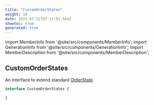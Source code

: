 ```yaml
---
title: "CustomOrderStates"
weight: 10
date: 2023-07-21T07:17:01.584Z
showtoc: true
generated: true
---
```

<!-- This file was generated from the Vendure source. Do not modify. Instead, re-run the "docs:build" script -->
import MemberInfo from '@site/src/components/MemberInfo';
import GenerationInfo from '@site/src/components/GenerationInfo';
import MemberDescription from '@site/src/components/MemberDescription';


## CustomOrderStates

<GenerationInfo sourceFile="packages/core/src/service/helpers/order-state-machine/order-state.ts" sourceLine="11" packageName="@vendure/core" />

An interface to extend standard <a href='/docs/reference/typescript-api/orders/order-process#orderstate'>OrderState</a>.

```ts title="Signature"
interface CustomOrderStates {

}
```
